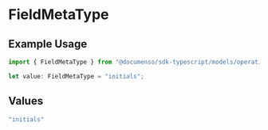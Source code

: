 # FieldMetaType

## Example Usage

```typescript
import { FieldMetaType } from "@documenso/sdk-typescript/models/operations";

let value: FieldMetaType = "initials";
```

## Values

```typescript
"initials"
```